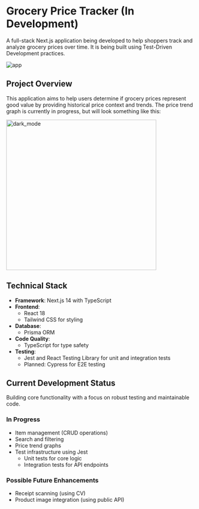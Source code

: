 # Grocery Price Tracker (In Development)

A full-stack Next.js application being developed to help shoppers track and analyze grocery prices over time. It is being built using Test-Driven Development practices.

![app](https://github.com/user-attachments/assets/77a2c533-cf29-4991-8229-69269b8ded59)

## Project Overview

This application aims to help users determine if grocery prices represent good value by providing historical price context and trends. The price trend graph is currently in progress, but will look something like this:

<img width="400" alt="dark_mode" src="https://github.com/user-attachments/assets/141d4cb6-c92b-4146-9426-7c693301b663">

## Technical Stack

- **Framework**: Next.js 14 with TypeScript
- **Frontend**:
  - React 18
  - Tailwind CSS for styling
- **Database**:
  - Prisma ORM
- **Code Quality**:
  - TypeScript for type safety
- **Testing**:
  - Jest and React Testing Library for unit and integration tests
  - Planned: Cypress for E2E testing

## Current Development Status

Building core functionality with a focus on robust testing and maintainable code.

### In Progress

- Item management (CRUD operations)
- Search and filtering
- Price trend graphs
- Test infrastructure using Jest
  - Unit tests for core logic
  - Integration tests for API endpoints

### Possible Future Enhancements

- Receipt scanning (using CV)
- Product image integration (using public API)
